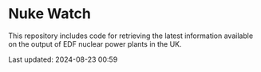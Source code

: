# Nuke Watch

This repository includes code for retrieving the latest information available on the output of EDF nuclear power plants in the UK.

Last updated: 2024-08-23 00:59